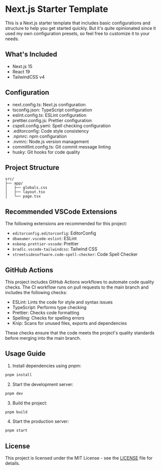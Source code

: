 # Next.js Starter Template

This is a Next.js starter template that includes basic configurations and structure to help you get started quickly. But it's quite opinionated since it used my own configuration presets, so feel free to customize it to your needs.

## What's Included

- Next.js 15
- React 19
- TailwindCSS v4

## Configuration

- next.config.ts: Next.js configuration
- tsconfig.json: TypeScript configuration
- eslint.config.ts: ESLint configuration
- prettier.config.js: Prettier configuration
- cspell.config.yaml: Spell checking configuration
- .editorconfig: Code style consistency
- .npmrc: npm configuration
- .nvmrc: Node.js version management
- commitlint.config.ts: Git commit message linting
- husky: Git hooks for code quality

## Project Structure

```
src/
├── app/
│   ├── globals.css
│   ├── layout.tsx
│   └── page.tsx
```

## Recommended VSCode Extensions

The following extensions are recommended for this project:

- `editorconfig.editorconfig`: EditorConfig
- `dbaeumer.vscode-eslint`: ESLint
- `esbenp.prettier-vscode`: Prettier
- `bradlc.vscode-tailwindcss`: Tailwind CSS
- `streetsidesoftware.code-spell-checker`: Code Spell Checker

## GitHub Actions

This project includes GitHub Actions workflows to automate code quality checks. The CI workflow runs on pull requests to the main branch and includes the following checks:

- ESLint: Lints the code for style and syntax issues
- TypeScript: Performs type checking
- Prettier: Checks code formatting
- Spelling: Checks for spelling errors
- Knip: Scans for unused files, exports and dependencies

These checks ensure that the code meets the project's quality standards before merging into the main branch.

## Usage Guide

1. Install dependencies using pnpm:

```bash
pnpm install
```

2. Start the development server:

```bash
pnpm dev
```

3. Build the project:

```bash
pnpm build
```

4. Start the production server:

```bash
pnpm start
```

## License

This project is licensed under the MIT License - see the [LICENSE](LICENSE) file for details.
